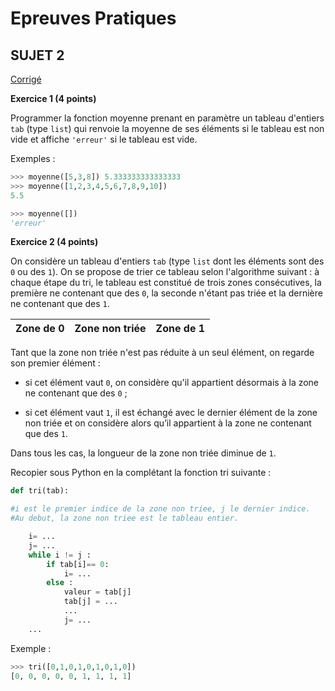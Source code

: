 # **Epreuves Pratiques**
## SUJET 2


[Corrigé](corrige.md)


**Exercice 1 (4 points)**

Programmer la fonction moyenne prenant en paramètre un tableau d'entiers `tab` (type `list`) qui renvoie la moyenne de ses éléments si le tableau est non vide et affiche `'erreur'` si le tableau est vide.

Exemples :
```Python
>>>	moyenne([5,3,8]) 5.333333333333333
>>>	moyenne([1,2,3,4,5,6,7,8,9,10])
5.5

>>>	moyenne([])
'erreur'
```


**Exercice 2 (4 points)**

On considère un tableau d'entiers `tab` (type `list` dont les éléments sont des `0` ou des `1`). On se propose de trier ce tableau selon l'algorithme suivant : à chaque étape du tri, le tableau est constitué de trois zones consécutives, la première ne contenant que des `0`, la seconde n'étant pas triée et la dernière ne contenant que des `1`.

| Zone de 0 | Zone non triée | Zone de 1 |
|-----------|----------------|-----------|

Tant que la zone non triée n'est pas réduite à un seul élément, on regarde son premier élément :

- si cet élément vaut `0`, on considère qu'il appartient désormais à la zone ne contenant que des `0` ;

- si cet élément vaut `1`, il est échangé avec le dernier élément de la zone non triée et on considère alors qu’il appartient à la zone ne contenant que des `1`.

Dans tous les cas, la longueur de la zone non triée diminue de `1`.

Recopier sous Python en la complétant la fonction tri suivante :
```Python
def tri(tab):

#i est le premier indice de la zone non triee, j le dernier indice.
#Au debut, la zone non triee est le tableau entier.

    i= ...
    j= ...
    while i != j :
        if tab[i]== 0:
            i= ...
        else :
            valeur = tab[j]
            tab[j] = ...
            ...
            j= ...
    ...
```

Exemple :

```Python
>>>	tri([0,1,0,1,0,1,0,1,0])
[0, 0, 0, 0, 0, 1, 1, 1, 1]
```
